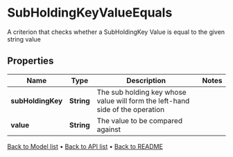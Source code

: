 

# SubHoldingKeyValueEquals

A criterion that checks whether a SubHoldingKey Value is equal to the given string value

## Properties

| Name | Type | Description | Notes |
|------------ | ------------- | ------------- | -------------|
|**subHoldingKey** | **String** | The sub holding key whose value will form the left-hand side of the operation |  |
|**value** | **String** | The value to be compared against |  |



[Back to Model list](../README.md#documentation-for-models) &#8226; [Back to API list](../README.md#documentation-for-api-endpoints) &#8226; [Back to README](../README.md)


